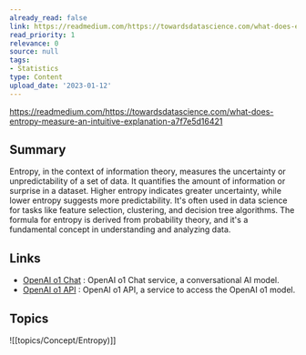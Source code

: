 ```yaml
---
already_read: false
link: https://readmedium.com/https://towardsdatascience.com/what-does-entropy-measure-an-intuitive-explanation-a7f7e5d16421
read_priority: 1
relevance: 0
source: null
tags:
- Statistics
type: Content
upload_date: '2023-01-12'
---
```


https://readmedium.com/https://towardsdatascience.com/what-does-entropy-measure-an-intuitive-explanation-a7f7e5d16421
## Summary

Entropy, in the context of information theory, measures the uncertainty or unpredictability of a set of data. It quantifies the amount of information or surprise in a dataset. Higher entropy indicates greater uncertainty, while lower entropy suggests more predictability. It's often used in data science for tasks like feature selection, clustering, and decision tree algorithms. The formula for entropy is derived from probability theory, and it's a fundamental concept in understanding and analyzing data.
## Links

- [OpenAI o1 Chat](https://openai01.net/) : OpenAI o1 Chat service, a conversational AI model.
- [OpenAI o1 API](https://openaio1api.com/) : OpenAI o1 API, a service to access the OpenAI o1 model.

## Topics

![[topics/Concept/Entropy)]]